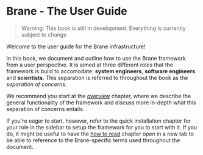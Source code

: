 # Brane - The User Guide

> Warning: This book is still in development. Everything is currently subject to change

Welcome to the user guide for the Brane infrastructure!

In this book, we document and outline how to use the Brane framework from a user perspective. It is aimed at three different roles that the framework is build to accomodate: **system engineers**, **software engineers** and **scientists**. This separation is referred to throughout the book as the _separation of concerns_.

We recommend you start at the [overview](./overview.md) chapter, where we describe the general functionality of the framework and discuss more in-depth what this separation of concerns entails.

If you're eager to start, however, refer to the quick installation chapter for your role in the sidebar to setup the framework for you to start with it. If you do, it might be useful to have the [how to read](./how-to-read.md) chapter open in a new tab to be able to reference to the Brane-specific terms used throughout the document.
